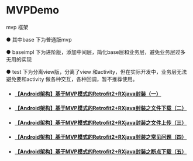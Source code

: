 # MVPDemo
mvp 框架

● 其中base 下为普通版mvp 

● baseimpl 下为进阶版，添加中间层，简化base层和业务层，避免业务层过多无用的实现

● test 下为分离view版，分离了view 和activity，但在实际开发中，业务层无法避免要和activity 做各种交互，各种回调，暂不推荐使用。

* #### [【Android架构】基于MVP模式的Retrofit2+RXjava封装（一）](https://www.jianshu.com/p/bf1106b339c7)
* #### [【Android架构】基于MVP模式的Retrofit2+RXjava封装之文件下载（二）](https://www.jianshu.com/p/f5d82c2b5431)
* #### [【Android架构】基于MVP模式的Retrofit2+RXjava封装之文件上传（三）](https://www.jianshu.com/p/6ccdec4f3dd2)
* #### [【Android架构】基于MVP模式的Retrofit2+RXjava封装之常见问题（四）](https://www.jianshu.com/p/f59d8aeaf3c0)
* #### [【Android架构】基于MVP模式的Retrofit2+RXjava封装之断点下载（五）](https://www.jianshu.com/p/36a689abc20c)
